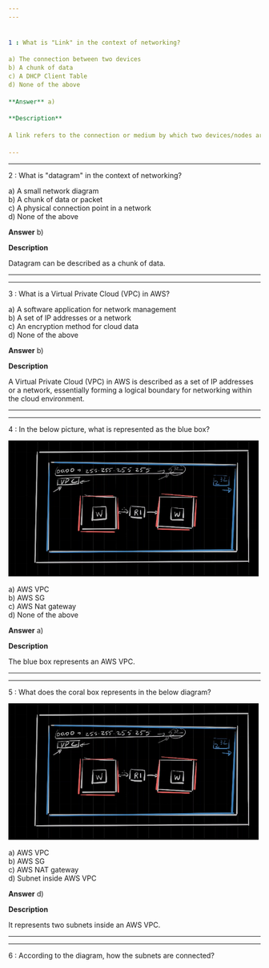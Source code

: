 ```yaml
---  
---  


1 : What is "Link" in the context of networking?  

a) The connection between two devices  
b) A chunk of data  
c) A DHCP Client Table  
d) None of the above  

**Answer** a)  

**Description**  

A link refers to the connection or medium by which two devices/nodes are connected in a network.  

---  
```

---  


2 : What is "datagram" in the context of networking?  

a) A small network diagram  
b) A chunk of data or packet  
c) A physical connection point in a network  
d) None of the above  

**Answer** b)  

**Description**  

Datagram can be described as a chunk of data.  

---  
---  


3 : What is a Virtual Private Cloud (VPC) in AWS?  

a) A software application for network management  
b) A set of IP addresses or a network  
c) An encryption method for cloud data  
d) None of the above  

**Answer** b)  

**Description**  

A Virtual Private Cloud (VPC) in AWS is described as a set of IP addresses or a network, essentially forming a logical boundary for networking within the cloud environment.  

---  
---  


4 : In the below picture, what is represented as the blue box?  

<img src="Images/lecture49_quizpic_21.png" width="500"/>  

a) AWS VPC  
b) AWS SG  
c) AWS Nat gateway  
d) None of the above  

**Answer** a)  

**Description**  

The blue box represents an AWS VPC.  

---  
---  


5 : What does the coral box represents in the below diagram?  

<img src="Images/lecture49_quizpic_22.png" width="500"/>  

a) AWS VPC  
b) AWS SG  
c) AWS NAT gateway  
d) Subnet inside AWS VPC  

**Answer** d)  

**Description**  

It represents two subnets inside an AWS VPC.  

---  
---  


6 : According to the diagram, how the subnets are connected?  





